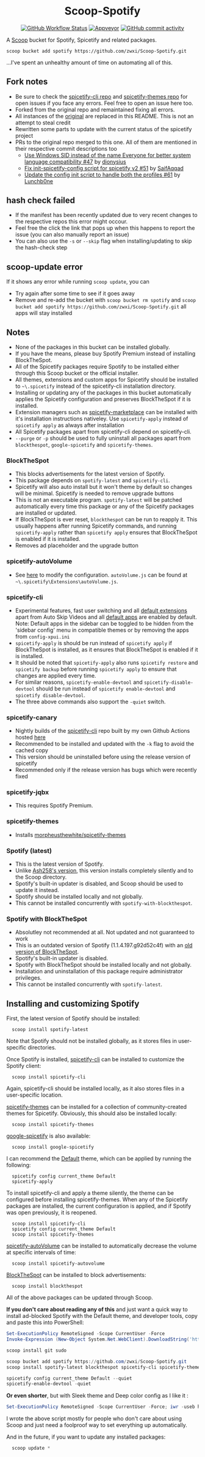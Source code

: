 <!-- markdownlint-disable MD010 -->
<!-- markdownlint-disable MD014 -->
<!-- markdownlint-disable MD037 -->
<!-- markdownlint-disable MD040 -->
<!-- markdownlint-disable MD046 -->
<!-- markdownlint-disable MD033 -->
<!-- markdownlint-disable MD041 -->

<h1 align="center" style="margin-top: 0px;">Scoop-Spotify</h1>

<div align="center" >

[![GitHub Workflow Status](https://img.shields.io/github/workflow/status/zwxi/Scoop-Spotify/Excavator?label=Excavator&logo=Github&style=for-the-badge)](https://github.com/zwxi/Scoop-Spotify/actions) [![Appveyor](https://img.shields.io/appveyor/build/zwxi/Scoop-Spotify?label=checks&logo=appveyor&style=for-the-badge)](https://ci.appveyor.com/project/zwxi/scoop-spotify) [![GitHub commit activity](https://img.shields.io/github/commit-activity/m/zwxi/Scoop-Spotify?style=for-the-badge)](https://github.com/zwxi/Scoop-Spotify/commits/main)

</div>

A [Scoop](https://github.com/lukesampson/scoop) bucket for Spotify, Spicetify and related packages.

    scoop bucket add spotify https://github.com/zwxi/Scoop-Spotify.git

...I've spent an unhealthy amount of time on automating all of this.

## Fork notes

- Be sure to check the [spicetify-cli repo](https://github.com/khanhas/spicetify-cli/issues) and [spicetify-themes repo](https://github.com/morpheusthewhite/spicetify-themes/issues) for open issues if you face any errors. Feel free to open an issue here too.
- Forked from the original repo and remaintained fixing all errors.
- All instances of the [original](https://github.com/TheRandomLabs/Scoop-Spotify) are replaced in this README. This is not an attempt to steal credit
- Rewritten some parts to update with the current status of the spicetify project
- PRs to the original repo merged to this one. All of them are mentioned in their respective commit descriptions too
  - [Use Windows SID instead of the name Everyone for better system language compatibility #47](https://github.com/TheRandomLabs/Scoop-Spotify/pull/47) by [dionysius](https://github.com/dionysius)
  - [Fix init-spicetify-config script for spicetify v2 #51](https://github.com/TheRandomLabs/Scoop-Spotify/pull/51) by [SaifAqqad](https://github.com/SaifAqqad)
  - [Update the config init script to handle both the profiles #61](https://github.com/TheLabs/Scoop-Spotify/pull/61) by [Lunchb0ne](https://github.com/Lunchb0ne)

## hash check failed

- If the manifest has been recently updated due to very recent changes to the respective repos this error might occour.
- Feel free the click the link that pops up when this happens to report the issue (you can also manually report an issue)
- You can also use the `-s` or `--skip` flag when installing/updating to skip the hash-check step

## scoop-update error

If it shows any error while running `scoop update`, you can

- Try again after some time to see if it goes away
- Remove and re-add the bucket with `scoop bucket rm spotify` and `scoop bucket add spotify https://github.com/zwxi/Scoop-Spotify.git` all apps will stay installed

## Notes

- None of the packages in this bucket can be installed globally.
- If you have the means, please buy Spotify Premium instead of installing BlockTheSpot.
- All of the Spicetify packages require Spotify to be installed either through this Scoop bucket or
  the official installer.
- All themes, extensions and custom apps for Spicetify should be installed to `~\.spicetify`
  instead of the spicetify-cli installation directory.
- Installing or updating any of the packages in this bucket automatically applies the Spicetify
  configuration and preserves BlockTheSpot if it is installed.
- Extension managers such as [spicetify-marketplace](https://github.com/CharlieS1103/spicetify-marketplace) can be installed  with it's installation instructions nativeley. Use `spicetify-apply` instead of `spicetify apply` as always after installation
- All Spicetify packages apart from spicetify-cli depend on spicetify-cli.
- `--purge` or `-p` should be used to fully uninstall all packages apart from `blockthespot`,
  `google-spicetify` and `spicetify-themes`.

### BlockTheSpot

- This blocks advertisements for the latest version of Spotify.
- This package depends on `spotify-latest` and `spicetify-cli`.
- Spicetify will also auto install but it won't theme by default so changes will be minimal. Spicetify is needed to remove upgrade buttons
- This is not an executable program. `spotify-latest` will be patched automatically every time this
  package or any of the Spicetify packages are installed or updated.
- If BlockTheSpot is ever reset, `blockthespot` can be run to reapply it. This usually happens
  after running Spicetify commands, and running `spicetify-apply` rather than `spicetify apply`
  ensures that BlockTheSpot is enabled if it is installed.
- Removes ad placeholder and the upgrade button

### spicetify-autoVolume

- See
  [here](https://github.com/amanharwara/spicetify-autoVolume#changing-the-intervalminimum-volume)
  to modify the configuration. `autoVolume.js` can be found at
  `~\.spicetify\Extensions\autoVolume.js`.

### spicetify-cli

- Experimental features, fast user switching and all
  [default extensions](https://github.com/khanhas/spicetify-cli/wiki/Extensions) apart from Auto Skip
  Videos and all [default apps](https://github.com/khanhas/spicetify-cli/wiki/Custom-Apps) are enabled by default.
  Note: Default apps in the sidebar can be toggled to be hidden from the 'sidebar config' menu in compatible themes or by removing the apps from `config-xpui.ini`
- `spicetify-apply` is should be run instead of `spicetify apply` if BlockTheSpot is installed, as
  it ensures that BlockTheSpot is enabled if it is installed.
- It should be noted that `spicetify-apply` also runs `spicetify restore` and `spicetify backup`
  before running `spicetify apply` to ensure that changes are applied every time.
- For similar reasons, `spicetify-enable-devtool` and `spicetify-disable-devtool` should be run
  instead of `spicetify enable-devtool` and `spicetify disable-devtool`.
- The three above commands also support the `-quiet` switch.

### spicetify-canary

- Nightly builds of the [spicetify-cli](https://github.com/khanhas/spicetify-cli) repo built by my own Github Actions hosted [here](https://github.com/zwxi/spicetify-builds)
- Recommended to be installed and updated with the `-k` flag to avoid the cached copy
- This version should be uninstalled before using the release version of spicetify
- Recommended only if the release version has bugs which were recently fixed

### spicetify-jqbx

- This requires Spotify Premium.

### spicetify-themes

- Installs [morpheusthewhite/spicetify-themes](https://github.com/morpheusthewhite/spicetify-themes)

### Spotify (latest)

- This is the latest version of Spotify.
- Unlike [Ash258's version](https://github.com/Ash258/scoop-Ash258/blob/master/bucket/Spotify.json),
  this version installs completely silently and to the Scoop directory.
- Spotify's built-in updater is disabled, and Scoop should be used to update it instead.
- Spotify should be installed locally and not globally.
- This cannot be installed concurrently with `spotify-with-blockthespot`.

### Spotify with BlockTheSpot

- Absolutley not recommended at all. Not updated and not guaranteed to work
- This is an outdated version of Spotify (1.1.4.197.g92d52c4f) with an
  [old version of BlockTheSpot](https://github.com/master131/BlockTheSpot).
- Spotify's built-in updater is disabled.
- Spotify with BlockTheSpot should be installed locally and not globally.
- Installation and uninstallation of this package require administrator privileges.
- This cannot be installed concurrently with `spotify-latest`.

## Installing and customizing Spotify

First, the latest version of Spotify should be installed:

      scoop install spotify-latest

Note that Spotify should not be installed globally, as it stores files in user-specific directories.

Once Spotify is installed, [spicetify-cli](https://github.com/khanhas/spicetify-cli) can be
installed to customize the Spotify client:

      scoop install spicetify-cli

Again, spicetify-cli should be installed locally, as it also stores files in a user-specific
location.

[spicetify-themes](https://github.com/morpheusthewhite/spicetify-themes) can be installed for
a collection of community-created themes for Spicetify. Obviously, this should also be installed
locally:

      scoop install spicetify-themes

[google-spicetify](https://github.com/khanhas/google-spicetify) is also available:

      scoop install google-spicetify

I can recommend the
[Default](https://github.com/morpheusthewhite/spicetify-themes/tree/master/Default)
theme, which can be applied by running the following:

      spicetify config current_theme Default
      spicetify-apply

To install spicetify-cli and apply a theme silently, the theme can be configured before installing
spicetify-themes. When any of the Spicetify packages are installed, the current configuration
is applied, and if Spotify was open previously, it is reopened.

      scoop install spicetify-cli
      spicetify config current_theme Default
      scoop install spicetify-themes

[spicetify-autoVolume](https://github.com/amanharwara/spicetify-autoVolume#changing-the-intervalminimum-volume)
can be installed to automatically decrease the volume at specific intervals of time:

      scoop install spicetify-autovolume

[BlockTheSpot](https://github.com/mrpond/BlockTheSpot) can be installed to block advertisements:

      scoop install blockthespot

All of the above packages can be updated through Scoop.

**If you don't care about reading any of this** and just want a quick way to install ad-blocked
Spotify with the Default theme, and developer tools, copy and paste this into
PowerShell:

```powershell
Set-ExecutionPolicy RemoteSigned -Scope CurrentUser -Force
Invoke-Expression (New-Object System.Net.WebClient).DownloadString('https://get.scoop.sh')

scoop install git sudo

scoop bucket add spotify https://github.com/zwxi/Scoop-Spotify.git
scoop install spotify-latest blockthespot spicetify-cli spicetify-themes spicetify-autovolume

spicetify config current_theme Default --quiet
spicetify-enable-devtool -quiet
```

**Or even shorter**, but with Sleek theme and Deep color config as I like it :

```powershell
Set-ExecutionPolicy RemoteSigned -Scope CurrentUser -Force; iwr -useb https://raw.githubusercontent.com/zwxi/Scoop-Spotify/master/basic-setup.ps1 | iex
```

I wrote the above script mostly for people who don't care about using Scoop and just need a
foolproof way to set everything up automatically.

And in the future, if you want to update any installed packages:

```powershell
  scoop update *
```
